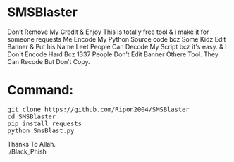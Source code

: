 # SMSBlaster
Don’t Remove My Credit &amp; Enjoy
This is totally free tool & i make it for someone requests
Me Encode My Python Source code bcz Some Kidz Edit Banner & Put his Name
Leet People Can Decode My Script bcz it's easy. & I Don't Encode Hard Bcz 1337 People 
Don’t Edit Banner Othere Tool. They Can Recode But Don’t Copy.         

# Command:
<pre>
git clone https://github.com/Ripon2004/SMSBlaster
cd SMSBlaster
pip install requests
python SmsBlast.py
</pre>

Thanks To Allah.<br>
./Black_Phish
